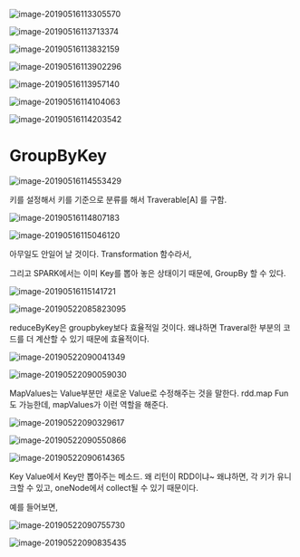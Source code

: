 ![image-20190516113305570](https://ww3.sinaimg.cn/large/006tNc79gy1g32yciu8ukj30nd0bsafn.jpg)



![image-20190516113713374](https://ww3.sinaimg.cn/large/006tNc79gy1g32ygu8iyaj30oj0dcak3.jpg)



![image-20190516113832159](https://ww3.sinaimg.cn/large/006tNc79gy1g32yi6jgdmj30nt0bzwiy.jpg)



![image-20190516113902296](https://ww4.sinaimg.cn/large/006tNc79gy1g32yip8n0pj30nr0dwq98.jpg)



![image-20190516113957140](https://ww4.sinaimg.cn/large/006tNc79gy1g32yjnz4j6j30na0bste9.jpg)



![image-20190516114104063](https://ww3.sinaimg.cn/large/006tNc79gy1g32ykt9eymj30n80be43u.jpg)



![image-20190516114203542](https://ww1.sinaimg.cn/large/006tNc79gy1g32ylukms5j30kx0e2422.jpg)



# GroupByKey

![image-20190516114553429](https://ww2.sinaimg.cn/large/006tNc79gy1g32yptygk2j30lc0cfafa.jpg)



키를 설정해서 키를 기준으로 분류를 해서 Traverable[A] 를 구함.



![image-20190516114807183](https://ww3.sinaimg.cn/large/006tNc79gy1g32ys57d71j30mf0dz0z6.jpg)



![image-20190516115046120](https://ww4.sinaimg.cn/large/006tNc79gy1g32yuwv5nej30mh0dh0z7.jpg)

아무일도 안일어 날 것이다. Transformation 함수라서,

그리고 SPARK에서는 이미 Key를 뽑아 놓은 상태이기 때문에, GroupBy 할 수 있다.

![image-20190516115141721](https://ww1.sinaimg.cn/large/006tNc79gy1g32yvvfip9j30ns0dhn2v.jpg)



![image-20190522085823095](https://ww1.sinaimg.cn/large/006tNc79gy1g39rle262zj30pk0b7whh.jpg)

reduceByKey은 groupbykey보다 효율적일 것이다. 왜냐하면 Traveral한 부분의 코드를 더 계산할 수 있기 때문에 효율적이다.



![image-20190522090041349](https://ww4.sinaimg.cn/large/006tNc79gy1g39rnt0u9dj30qc0byadw.jpg)



![image-20190522090059030](https://ww4.sinaimg.cn/large/006tNc79gy1g39ro3rqmmj30sm0h7jw8.jpg)

MapValues는  Value부분만 새로운 Value로 수정해주는 것을 말한다. rdd.map Fun도 가능한데, mapValues가 이런 역할을 해준다.



![image-20190522090329617](https://ww4.sinaimg.cn/large/006tNc79gy1g39rqpvnk0j30tf0gv7a4.jpg)



![image-20190522090550866](https://ww3.sinaimg.cn/large/006tNc79gy1g39rt6425jj30sh0hu45h.jpg)



![image-20190522090614365](https://ww3.sinaimg.cn/large/006tNc79gy1g39rtk58kxj30q00bpgoh.jpg)

Key Value에서 Key만 뽑아주는 메소드.  왜 리턴이 RDD이냐~ 왜냐하면, 각 키가 유니크할 수 있고, oneNode에서 collect될 수 있기 때문이다.


예를 들어보면,

![image-20190522090755730](https://ww3.sinaimg.cn/large/006tNc79gy1g39rvbjklej30sn0gjdm0.jpg)

![image-20190522090835435](https://ww1.sinaimg.cn/large/006tNc79gy1g39rw06h75j30lj02s0ti.jpg)

